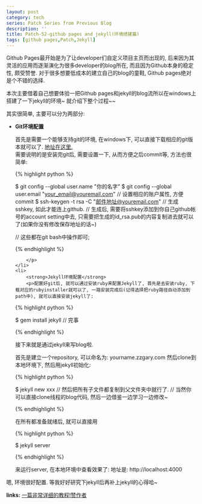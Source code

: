 ```yaml
---
layout: post
category: tech
series: Patch Series from Previous Blog
description: ''
title: Patch-52-github pages and jekyll(环境搭建篇)
tags: [github pages,Patch,Jekyll]
---
```


Github Pages最开始是为了让developer们自定义项目主页而出现的, 后来因为其灵活的应用而逐渐演化为很多developer的blog所在, 而且因为Github本身的稳定性, 颇受赞誉. 对于很多想要低成本的建立自己的blog的童鞋, Github pages绝对是个不错的选择.

本次主要借着自己想要体验一把Github pages和jekyll的blog流所以在windows上搭建了一下jekyll的环境~ 就介绍下整个过程~~

其实很简单, 主要可以分为两部分:

<ul>
    <li>
        <strong>Git环境配置</strong>
        <p>首先是需要一个能够支持git的环境, 在windows下, 可以直接下载相应的git版本就可以了. <a href="http://git-scm.com/downloads" target="_blank">地址在这里.</a> <br />需要说明的是安装完git后, 需要设置一下, 从而方便之后commit等, 方法也很简单:

{% highlight python %}

$ git config --global user.name "你的名字"
$ git config --global user.email "your_email@youremail.com"
// 设置相应的账户属性, 方便commit
$ ssh-keygen -t rsa -C "邮件地址@youremail.com"
// 生成sshkey, 如此才能连上github.
// 生成后, 需要将sshkey添加到你自己github帐号的account setting中去, 只需要把生成的id_rsa.pub的内容复制进去就可以了(如果你没有修改保存地址的话~)

// 这些都在git bash中操作即可;

{% endhighlight %}

        </p>
    </li>
    <li>
        <strong>Jekyll环境配置</strong>
        <p>配置好git后, 就可以通过安装ruby来配置Jekyll了, 首先是去安装ruby, 下载对应的rubyinstaller就可以了, 一路安装完成后(记得选择把ruby路径自动添加到path中), 就可以直接安装jekyll了:

{% highlight python %}

$ gem install jekyll
// 完事

{% endhighlight %}

接下来就是通过jekyll来写blog啦.

首先是建立一个repository, 可以命名为: yourname.zzgary.com
然后clone到本地环境下, 然后用jekyll初始化:

{% highlight python %}

$ jekyll new xxx
// 然后把所有子文件都复制到父文件夹中就行了.
// 当然你可以直接clone线程的blog代码, 然后一边借鉴一边学习一边修改~

{% endhighlight %}

在所有都准备就绪后, 就可以直接用

{% highlight python %}

$ jekyll server

{% endhighlight %}

来运行server, 在本地环境中查看效果了: 地址是: http://localhost:4000
        </p>
    </li>
</ul>

嗯, 环境很好配置. 等我好好研究下jekyll后再补上jekyll的心得哈~

<strong>links:</strong>
<a href="http://beiyuu.com/github-pages/" title="一篇非常详细的教程!赞作者" target="_blank">一篇非常详细的教程!赞作者</a>
